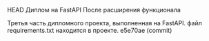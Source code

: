 HEAD
Диплом на FastAPI
После расширения функционала

Третья часть дипломного проекта, выполненная на FastAPI.
файл requirements.txt находится в проекте.
e5e70ae (commit)


